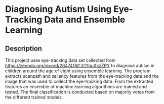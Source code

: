 # Diagnosing Autism Using Eye-Tracking Data and Ensemble Learning

## Description
This project uses eye-tracking data set collected from https://zenodo.org/record/2647418#.X1YnuXkzZPY to diagnose autism in children around the age of eight using ensemble learning.
The program extracts scanpath and saliency features from the eye-tracking data and the image that was used to collect the eye-tracking data.
From the extracted features an ensemble of machine learning algorithims are trained and tested.
The final classification is conducted based on majority votes from the different trained models.
